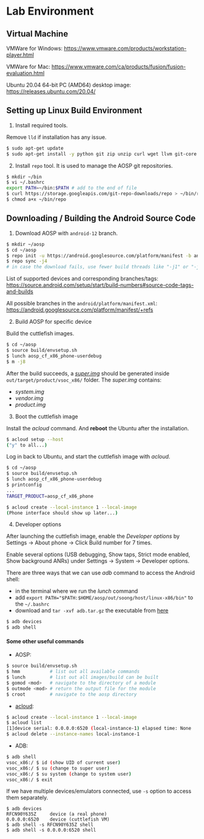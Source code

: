 # Lab Environment

## Virtual Machine

VMWare for Windows: https://www.vmware.com/products/workstation-player.html

VMWare for Mac: https://www.vmware.com/ca/products/fusion/fusion-evaluation.html

Ubuntu 20.04 64-bit PC (AMD64) desktop image: https://releases.ubuntu.com/20.04/

## Setting up Linux Build Environment

1. Install required tools.

Remove `lld` if installation has any issue.

```sh
$ sudo apt-get update
$ sudo apt-get install -y python git zip unzip curl wget llvm git-core gnupg flex bison gperf build-essential make zlib1g-dev gcc-multilib g++-multilib libc6-dev-i386 lib32ncurses5-dev x11proto-core-dev libx11-dev lib32z-dev libgl1-mesa-dev libxml2-utils xsltproc libssl-dev libbz2-dev libreadline-dev libsqlite3-dev libncursesw5-dev xz-utils tk-dev libffi-dev liblzma-dev python-openssl libncurses5 libelf-dev clang lld ssh rsync
```

2. Install `repo` tool. It is used to manage the AOSP git repositories.

```sh
$ mkdir ~/bin
$ vi ~/.bashrc
export PATH=~/bin:$PATH # add to the end of file
$ curl https://storage.googleapis.com/git-repo-downloads/repo > ~/bin/repo
$ chmod a+x ~/bin/repo
```

## Downloading / Building the Android Source Code

1. Download AOSP with `android-12` branch.

```sh
$ mkdir ~/aosp
$ cd ~/aosp
$ repo init -u https://android.googlesource.com/platform/manifest -b android-12.0.0_r15
$ repo sync -j4
# in case the download fails, use fewer build threads like "-j1" or "-j2"
```

List of supported devices and corresponding branches/tags: https://source.android.com/setup/start/build-numbers#source-code-tags-and-builds

All possible branches in the `android/platform/manifest.xml`: https://android.googlesource.com/platform/manifest/+refs

2. Build AOSP for specific device

Build the cuttlefish images.

```sh
$ cd ~/aosp
$ source build/envsetup.sh
$ lunch aosp_cf_x86_phone-userdebug
$ m -j8
```

After the build succeeds, a [*super.img*](https://source.android.com/devices/tech/ota/dynamic_partitions/implement) should be generated inside `out/target/product/vsoc_x86/` folder. The *super.img* contains:
+ *system.img*
+ *vendor.img*
+ *product.img*

3. Boot the cuttlefish image

Install the *acloud* command. And **reboot** the Ubuntu after the installation.

```sh
$ acloud setup --host
("y" to all...)
```

Log in back to Ubuntu, and start the cuttlefish image with *acloud*.

```sh
$ cd ~/aosp
$ source build/envsetup.sh
$ lunch aosp_cf_x86_phone-userdebug
$ printconfig
...
TARGET_PRODUCT=aosp_cf_x86_phone

$ acloud create --local-instance 1 --local-image
(Phone interface should show up later...)
```

4. Developer options

After launching the cuttlefish image, enable the *Developer options* by Settings -> About phone -> Click Build number for 7 times.

Enable several options (USB debugging, Show taps, Strict mode enabled, Show background ANRs) under Settings -> System -> Developer options.

There are three ways that we can use *adb* command to access the Android shell:
+ in the terminal where we run the *lunch* command
+ add `export PATH="$PATH:$HOME/aosp/out/soong/host/linux-x86/bin"` to the `~/.bashrc`
+ download and `tar -xvf adb.tar.gz` the executable from [here](https://drive.google.com/file/d/19BPwQAsQhKVzisp0e9cXc7AclgRzKx2Z/view)

```sh
$ adb devices
$ adb shell
```

#### Some other useful commands

+ AOSP:

```sh
$ source build/envsetup.sh
$ hmm           # list out all available commands
$ lunch         # list out all images/build can be built
$ gomod <mod>   # navigate to the directory of a module
$ outmode <mod> # return the output file for the module
$ croot         # navigate to the aosp directory
```

+ [acloud](https://android.googlesource.com/platform/tools/acloud/+/refs/heads/master/README.md):

```sh
$ acloud create --local-instance 1 --local-image
$ acloud list
[1]device serial: 0.0.0.0:6520 (local-instance-1) elapsed time: None
$ acloud delete --instance-names local-instance-1
```

+ ADB:

```sh
$ adb shell
vsoc_x86:/ $ id (show UID of current user)
vsoc_x86:/ $ su (change to super user)
vsoc_x86:/ $ su system (change to system user)
vsoc_x86:/ $ exit
```

If we have multiple devices/emulators connected, use `-s` option to access them separately.

```
$ adb devices
RFCN90Y635Z     device (a real phone)
0.0.0.0:6520    device (cuttlefish VM)
$ adb shell -s RFCN90Y635Z shell
$ adb shell -s 0.0.0.0:6520 shell
```
